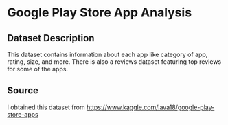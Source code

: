 # Google Play Store App Analysis

## Dataset Description
This dataset contains information about each app like category of app, rating, size, and more.
There is also a reviews dataset featuring top reviews for some of the apps.

## Source
I obtained this dataset from https://www.kaggle.com/lava18/google-play-store-apps

